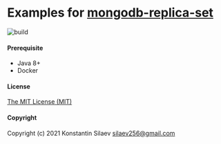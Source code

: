 # Examples for [mongodb-replica-set](https://github.com/silaev/mongodb-replica-set)    
![build](https://github.com/silaev/mongodb-replica-set-examples/workflows/build/badge.svg?branch=main)

#### Prerequisite
- Java 8+
- Docker

#### License
[The MIT License (MIT)](https://github.com/silaev/mongodb-replica-set-examples/blob/master/LICENSE/)

#### Copyright
Copyright (c) 2021 Konstantin Silaev <silaev256@gmail.com>